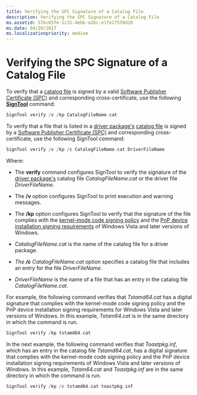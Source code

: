 ```yaml
---
title: Verifying the SPC Signature of a Catalog File
description: Verifying the SPC Signature of a Catalog File
ms.assetid: 57bc65fe-1c31-4ebb-a1bc-e1fe275f8d10
ms.date: 04/20/2017
ms.localizationpriority: medium
---
```


# Verifying the SPC Signature of a Catalog File


To verify that a [catalog file](catalog-files.md) is signed by a valid [Software Publisher Certificate (SPC)](software-publisher-certificate.md) and corresponding cross-certificate, use the following [**SignTool**](https://msdn.microsoft.com/library/windows/hardware/ff551778) command:

```cpp
SignTool verify /v /kp CatalogFileName.cat 
```

To verify that a file that is listed in a [driver package's](driver-packages.md) [catalog file](catalog-files.md) is signed by a [Software Publisher Certificate (SPC)](software-publisher-certificate.md) and corresponding cross-certificate, use the following SignTool command:

```cpp
SignTool verify /v /kp /c CatalogFileName.cat DriverFileName
```

Where:

-   The **verify** command configures SignTool to verify the signature of the [driver package's](driver-packages.md) catalog file *CatalogFileName.cat* or the driver file *DriverFileName*.

-   The **/v** option configures SignTool to print execution and warning messages.

-   The **/kp** option configures SignTool to verify that the signature of the file complies with the [kernel-mode code signing policy](kernel-mode-code-signing-policy--windows-vista-and-later-.md) and the [PnP device installation signing requirements](pnp-device-installation-signing-requirements--windows-vista-and-later-.md) of Windows Vista and later versions of Windows.

-   *CatalogFileName.cat* is the name of the catalog file for a driver package.

-   *The* ***/c*** *CatalogFileName.cat* option specifies a catalog file that includes an entry for the file *DriverFileName*.

-   *DriverFileName* is the name of a file that has an entry in the catalog file *CatalogFileName.cat*.

For example, the following command verifies that *Tstamd64.cat* has a digital signature that complies with the kernel-mode code signing policy and the PnP device installation signing requirements for Windows Vista and later versions of Windows. In this example, *Tstam64.cat* is in the same directory in which the command is run.

```cpp
SignTool verify /kp tstamd64.cat
```

In the next example, the following command verifies that *Toastpkg.inf*, which has an entry in the catalog file *Tstamd64.cat*, has a digital signature that complies with the kernel-mode code signing policy and the PnP device installation signing requirements of Windows Vista and later versions of Windows. In this example, *Tstam64.cat* and *Toastpkg.inf* are in the same directory in which the command is run.

```cpp
SignTool verify /kp /c tstamd64.cat toastpkg.inf
```

 

 





